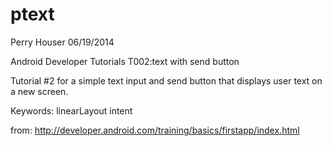 ptext
=====

Perry Houser
06/19/2014

Android Developer Tutorials
T002:text with send button 

Tutorial #2 for a simple text input and send button that displays user text on a new screen.

Keywords: linearLayout intent 

from: http://developer.android.com/training/basics/firstapp/index.html
